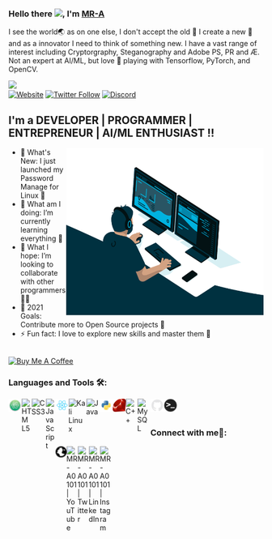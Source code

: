 ### Hello there <img src="https://media.giphy.com/media/hvRJCLFzcasrR4ia7z/giphy.gif" width="25px">, I'm [MR-A][website] 

I see the world🌏 as on one else, I don't accept the old 🧓 I create a new 🤖 and as a innovator I need to think of something new. I have a vast range of interest including Cryptorgraphy, Steganography and Adobe PS, PR and Æ. Not an expert at AI/ML, but love 💚 playing with Tensorflow, PyTorch, and OpenCV. 

![](https://visitor-badge.glitch.me/badge?page_id=abhisheknaiidu.abhisheknaiidu)
<br>
[![Website](https://img.shields.io/website?label=myself-a.com&style=for-the-badge&url=https%3A%2F%2Fcodestackr.com)](https://myself-a.com)
[![Twitter Follow](https://img.shields.io/twitter/follow/MRA53262396?color=%231DA1F2&label=SOCIAL%20%7C%20MR-A&logo=Twitter&style=for-the-badge)](https://twitter.com/intent/follow?original_referer=https%3A%2F%2Fgithub.com%2FcodeSTACKr&screen_name=codeSTACKr)
[![Discord](https://img.shields.io/discord/786923031041015858?label=DISCORD%20%7C%20TVN&logo=dISCORD&style=for-the-badge)](https://myself-a.com)



## I'm a DEVELOPER | PROGRAMMER | ENTREPRENEUR | AI/ML ENTHUSIAST !!
 <img align="right" alt="GIF" src="https://github.com/MR-A0101/MR-A0101/blob/main/code.gif?raw=true" width="390" height="330" />

- 🔭 What's New: I just launched my Password Manage for Linux 🔐
- 🌱 What am I doing: I’m currently learning everything 🤣
- 👯 What I hope: I’m looking to collaborate with other programmers 👨‍💻
- 🥅 2021 Goals: Contribute more to Open Source projects 🤹‍
- ⚡ Fun fact: I love to explore new skills and master them 🌌
<br>
<a href="#" target="_blank"><img src="https://cdn.buymeacoffee.com/buttons/v2/default-red.png" alt="Buy Me A Coffee" width="150" ></a>
<br>

### Languages and Tools 🛠:

<img align="left" alt="Atom Text Editor" width="26px" src="https://raw.githubusercontent.com/github/explore/80688e429a7d4ef2fca1e82350fe8e3517d3494d/topics/atom/atom.png" />
<img align="left" alt="HTML5" width="19.5px" src="https://cdn.worldvectorlogo.com/logos/html-5.svg" />
<img align="left" alt="CSS3" width="28px" src="https://cdn.worldvectorlogo.com/logos/css3.svg" />
<img align="left" alt="JavaScript" width="19px" src="https://seeklogo.com/images/J/javascript-logo-E967E87D74-seeklogo.com.png" />
<img align="left" alt="React" width="26px" src="https://raw.githubusercontent.com/github/explore/80688e429a7d4ef2fca1e82350fe8e3517d3494d/topics/react/react.png" />
<img align="left" alt="Kali Linux" width="35px" src="https://seeklogo.com/images/K/kali-linux-logo-0EB0B3A81B-seeklogo.com.png" />
<img align="left" alt="Java" width="26px" src="https://www.vectorlogo.zone/logos/java/java-icon.svg" />
<img align="left" alt="Python" width="26px" src="https://raw.githubusercontent.com/github/explore/80688e429a7d4ef2fca1e82350fe8e3517d3494d/topics/python/python.png" />
<img align="left" alt="Ruby" width="26px" src="https://raw.githubusercontent.com/github/explore/80688e429a7d4ef2fca1e82350fe8e3517d3494d/topics/ruby/ruby.png" />
<img align="left" alt="C++" width="23px" src="https://upload.wikimedia.org/wikipedia/commons/1/18/ISO_C%2B%2B_Logo.svg" />
<img align="left" alt="MySQL" width="26px" src="https://seeklogo.com/images/M/mysql-logo-69B39F7D18-seeklogo.com.png" />
<img align="left" alt="GitHub" width="26px" src="https://github.com/MR-A0101/MR-A0101.github.io/blob/main/images/github.svg" />
<img align="left" alt="Terminal" width="26px" src="https://raw.githubusercontent.com/github/explore/80688e429a7d4ef2fca1e82350fe8e3517d3494d/topics/terminal/terminal.png" />

<br>
</br>

### Connect with me📲:

[<img align="left" alt="MR-A0101.com" width="22px" src="https://raw.githubusercontent.com/iconic/open-iconic/master/svg/globe.svg" />][website]
[<img align="left" alt="MR-A0101 | YouTube" width="22px" src="https://cdn.jsdelivr.net/npm/simple-icons@v3/icons/youtube.svg" />][A#]
[<img align="left" alt="MR-A0101 | Twitter" width="22px" src="https://cdn.jsdelivr.net/npm/simple-icons@v3/icons/twitter.svg" />][twitter]
[<img align="left" alt="MR-A0101 | LinkedIn" width="22px" src="https://cdn.jsdelivr.net/npm/simple-icons@v3/icons/linkedin.svg" />][linkedin]
[<img align="left" alt="MR-A0101 | Instagram" width="22px" src="https://cdn.jsdelivr.net/npm/simple-icons@v3/icons/instagram.svg" />][A#]








[website]: https://mr-a0101.github.io
[twitter]: https://twitter.com/MRA53262396
[linkedin]: https://www.linkedin.com/in/harsh-sinha-0273191b4/%22
[A#]: http:/197.0.0.1
